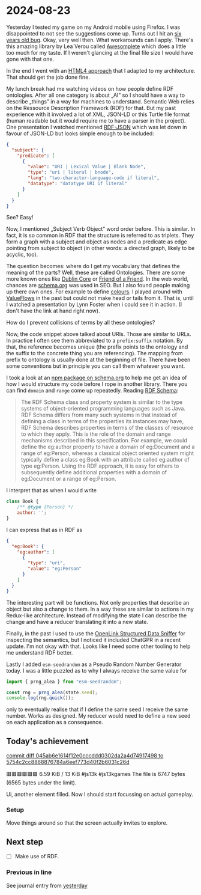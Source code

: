 <!--
SPDX-FileCopyrightText: 2024 André Jaenisch

SPDX-License-Identifier: AGPL-3.0-or-later
-->

# 2024-08-23

Yesterday I tested my game on my Android mobile using Firefox. I was
disappointed to not see the suggestions come up. Turns out I hit an
[six years old bug][bug]. Okay, very well then. What workarounds can I apply.
There's this amazing library by Lea Verou called [Awesomplete][awesomplete]
which does a little too much for my taste. If I weren't glancing at the final
file size I would have gone with that one.

In the end I went with an [HTML4 approach][html4] that I adapted to my
architecture. That should get the job done fine.

My lunch break had me watching videos on how people define RDF ontologies.
After all one category is about „AI” so I should have a way to describe
„things” in a way for machines to understand. Semantic Web relies on the
Ressource Description Framework (RDF) for that. But my past experience with it
involved a lot of XML, JSON-LD or this Turtle file format (human readable but
it would require me to have a parser in the project). One presentation I
watched mentioned [RDF-JSON][rdfjson] which was let down in favour of JSON-LD
but looks simple enough to be included:

```json
{
  "subject": {
    "predicate": [
      {
        "value": "URI | Lexical Value | Blank Node",
        "type": "uri | literal | bnode",
        "lang": "two-character-language-code if literal",
        "datatype": "datatype URI if literal"
      }
    ]
  }
}
```

See? Easy!

Now, I mentioned „Subject Verb Object” word order before. This is similar.
In fact, it is so common in RDF that the structure is referred to as triplets.
They form a graph with a subject and object as nodes and a predicate as edge
pointing from subject to object (in other words: a directed graph, likely to
be acyclic, too).

The question becomes: where do I get my vocabulary that defines the meaning
of the parts? Well, these are called Ontologies. There are some more known ones
like [Dublin Core][dc] or [Friend of a Friend][foaf]. In the web world, chances
are [schema.org][schema] was used in SEO. But I also found people making up
there own ones. For example to define [colours][cyannotation]. I played around
with [ValueFlows][vf] in the past but could not make head or tails from it.
That is, until I watched a presentation by Lynn Foster when i could see it in
action. (I don't have the link at hand right now).

How do I prevent collisions of terms by all these ontologies?

Now, the code snippet above talked about URIs. Those are similar to URLs.
In practice I often see them abbreviated to a `prefix:suffix` notation. By
that, the reference becomes unique (the prefix points to the ontology and the
suffix to the concrete thing you are referencing). The mapping from prefix to
ontology is usually done at the beginning of file. There have been some
conventions but in principle you can call them whatever you want.

I took a look at an [npm package on schema.org][npm] to help me get an idea of
how I would structure my code before I rope in another library. There you can
find `domain` and `range` come up repeatedly. Reading [RDF Schema][rdfs]:

> The RDF Schema class and property system is similar to the type systems of
> object-oriented programming languages such as Java. RDF Schema differs from
> many such systems in that instead of defining a class in terms of the
> properties its instances may have, RDF Schema describes properties in terms
> of the classes of resource to which they apply. This is the role of the
> domain and range mechanisms described in this specification. For example, we
> could define the eg:author property to have a domain of eg:Document and a
> range of eg:Person, whereas a classical object oriented system might
> typically define a class eg:Book with an attribute called eg:author of type
> eg:Person. Using the RDF approach, it is easy for others to subsequently
> define additional properties with a domain of eg:Document or a range of
> eg:Person.

I interpret that as when I would write

```js
class Book {
    /** @type {Person} */
    author: '';
}
```

I can express that as in RDF as

```json
{
  "eg:Book": {
    "eg:author": [
      {
        "type": "uri",
        "value": "eg:Person"
      }
    ]
  }
}
```

The interesting part will be functions. Not only properties that describe an
object but also a change to them. In a way these are similar to actions in my
Redux-like architecture. Instead of modifying the state I can describe the
change and have a reducer translating it into a new state.

Finally, in the past I used to use the [OpenLink Structured Data Sniffer][osds]
for inspecting the semantics, but I noticed it included ChatGPR in a recent
update. I'm not okay with that. Looks like I need some other tooling to help
me understand RDF better.

Lastly I added `esm-seedrandom` as a Pseudo Random Number Generator today.
I was a little puzzled as to why I always receive the same value for

```js
import { prng_alea } from "esm-seedrandom";

const rng = prng_alea(state.seed);
console.log(rng.quick());
```

only to eventually realise that if I define the same seed I receive the same
number. Works as designed. My reducer would need to define a new seed on each
application as a consequence.

## Today's achievement

[commit diff 045ab6e1614f12e0cccddd0302da2a4d74917498 to 5754c2cc8868876784a6eef773d40f2b6031c26d][diff]

🟥🟥🟥🟥🟩🟩 6.59 KiB / 13 KiB #js13k #js13kgames
The file is 6747 bytes (6565 bytes under the limit).

Ui, another element filled. Now I should start focussing on actual gameplay.

### Setup

Move things around so that the screen actually invites to explore.

## Next step

- [ ] Make use of RDF.

### Previous in line

See journal entry from [yesterday][yesterday]

[awesomplete]: https://projects.verou.me/awesomplete/
[bug]: https://bugzilla.mozilla.org/show_bug.cgi?id=1535985
[cyannotation]: https://www.cyannotation.org/ontology/Color/
[dc]: https://www.dublincore.org/specifications/dublin-core/dcmi-terms/
[diff]: https://code.jaenis.ch/js13kgames/js13kgames-2024/compare/045ab6e1614f12e0cccddd0302da2a4d74917498..5754c2cc8868876784a6eef773d40f2b6031c26d
[foaf]: http://xmlns.com/foaf/spec/
[html4]: https://stackoverflow.com/a/20127724
[npm]: https://github.com/science-periodicals/schema.org/blob/master/src/schema_org.json
[osds]: https://addons.mozilla.org/en-GB/firefox/addon/openlink-structured-data-sniff
[rdfjson]: https://www.w3.org/TR/rdf-json/
[rdfs]: https://www.w3.org/TR/rdf12-schema/#ch_introduction
[schema]: https://schema.org/docs/schemas.html
[vf]: https://lab.allmende.io/valueflows/valueflows/-/blob/master/release-doc-in-process/all_vf.TTL
[yesterday]: ./2024-08-22.md
